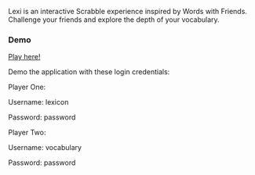 Lexi is an interactive Scrabble experience inspired by Words with Friends. Challenge your friends and explore the depth of your vocabulary.

### Demo
[Play here!](https://lexi-con.herokuapp.com/)

Demo the application with these login credentials:

Player One:

Username: lexicon

Password: password

Player Two:

Username: vocabulary

Password: password
